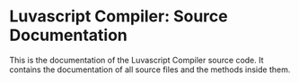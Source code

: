 # Luvascript Compiler: Source Documentation

This is the documentation of the Luvascript Compiler source code. It contains the documentation of all source files and the methods inside them.